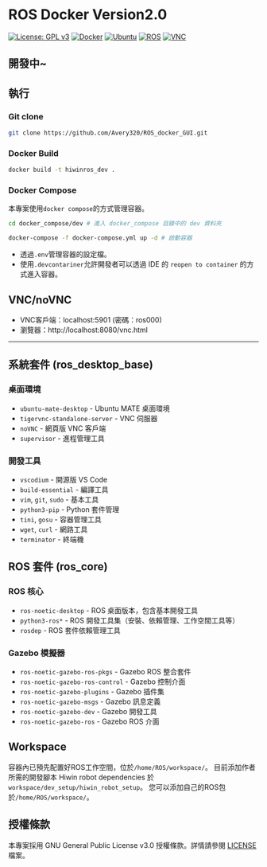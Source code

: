 # ROS Docker Version2.0
[![License: GPL v3](https://img.shields.io/badge/License-GPLv3-blue.svg)](https://www.gnu.org/licenses/gpl-3.0)
[![Docker](https://img.shields.io/badge/Docker-g?logo=docker)](https://www.docker.com)
[![Ubuntu](https://img.shields.io/badge/Ubuntu-20.04-orange?logo=ubuntu)](https://releases.ubuntu.com/20.04/)
[![ROS](https://img.shields.io/badge/ROS-Noetic-blueviolet?logo=ros)](http://wiki.ros.org/noetic)
[![VNC](https://img.shields.io/badge/VNC-Enabled-green?logo=vnc)](https://www.tigervnc.org/)

開發中~
---
## 執行
### Git clone 
```bash
git clone https://github.com/Avery320/ROS_docker_GUI.git
```
### Docker Build
```bash
docker build -t hiwinros_dev .
```
### Docker Compose
本專案使用`docker compose`的方式管理容器。
```bash
cd docker_compose/dev # 進入 docker_compose 目錄中的 dev 資料夾
```
```bash
docker-compose -f docker-compose.yml up -d # 啟動容器
```
- 透過`.env`管理容器的設定檔。
- 使用`.devcontariner`允許開發者可以透過 IDE 的 `reopen to container` 的方式進入容器。

## VNC/noVNC
- VNC客戶端：localhost:5901 (密碼：ros000)
- 瀏覽器：http://localhost:8080/vnc.html
---
## 系統套件 (ros_desktop_base)
### 桌面環境
- `ubuntu-mate-desktop` - Ubuntu MATE 桌面環境
- `tigervnc-standalone-server` - VNC 伺服器
- `noVNC` - 網頁版 VNC 客戶端
- `supervisor` - 進程管理工具

### 開發工具
- `vscodium` - 開源版 VS Code
- `build-essential` - 編譯工具
- `vim`, `git`, `sudo` - 基本工具
- `python3-pip` - Python 套件管理
- `tini`, `gosu` - 容器管理工具
- `wget`, `curl` - 網路工具
- `terminator` - 終端機

## ROS 套件 (ros_core)
### ROS 核心
- `ros-noetic-desktop` - ROS 桌面版本，包含基本開發工具
- `python3-ros*` - ROS 開發工具集（安裝、依賴管理、工作空間工具等）
- `rosdep` - ROS 套件依賴管理工具

### Gazebo 模擬器
- `ros-noetic-gazebo-ros-pkgs` - Gazebo ROS 整合套件
- `ros-noetic-gazebo-ros-control` - Gazebo 控制介面
- `ros-noetic-gazebo-plugins` - Gazebo 插件集
- `ros-noetic-gazebo-msgs` - Gazebo 訊息定義
- `ros-noetic-gazebo-dev` - Gazebo 開發工具
- `ros-noetic-gazebo-ros` - Gazebo ROS 介面

## Workspace
容器內已預先配置好ROS工作空間，位於`/home/ROS/workspace/`。
目前添加作者所需的開發腳本 Hiwin robot dependencies 於`workspace/dev_setup/hiwin_robot_setup`。
您可以添加自己的ROS包於`/home/ROS/workspace/`。

## 授權條款

本專案採用 GNU General Public License v3.0 授權條款。詳情請參閱 [LICENSE](LICENSE) 檔案。

